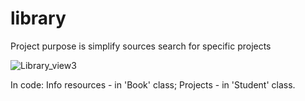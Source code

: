 # library

Project purpose is simplify sources search for specific projects

![Library_view3](https://user-images.githubusercontent.com/87744721/148170556-64679a5a-17f2-4118-a9eb-bc8397df0296.JPG)

In code: Info resources - in 'Book' class; Projects - in 'Student' class. 

